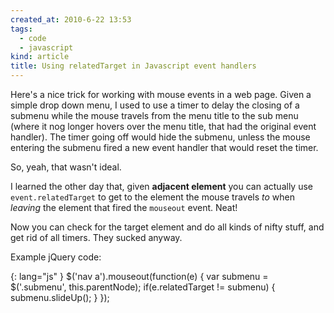 ```yaml
---
created_at: 2010-6-22 13:53
tags:
  - code
  - javascript
kind: article
title: Using relatedTarget in Javascript event handlers
---
```

Here's a nice trick for working with mouse events in a web page. Given a simple drop down menu, I used to use a timer to delay the closing of a submenu while the mouse travels from the menu title to the sub menu (where it nog longer hovers over the menu title, that had the original event handler). The timer going off would hide the submenu, unless the mouse entering the submenu fired a new event handler that would reset the timer.

So, yeah, that wasn't ideal.

I learned the other day that, given **adjacent element** you can actually use `event.relatedTarget` to get to the element the mouse travels _to_ when _leaving_ the element that fired the `mouseout` event. Neat!

Now you can check for the target element and do all kinds of nifty stuff, and get rid of all timers. They sucked anyway.

Example jQuery code:

{: lang="js" }
    $('nav a').mouseout(function(e) {
        var submenu = $('.submenu', this.parentNode);
        if(e.relatedTarget != submenu) {
            submenu.slideUp();
        }
    });
